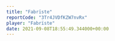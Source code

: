 ```yaml
---
title: "Fabrïste"
reportCode: "3Tr4JVDfKZW7nvRx"
player: "Fabrïste"
date: 2021-09-08T18:55:49.344000+00:00
---
```

